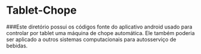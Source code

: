 # Tablet-Chope

###Este diretório possui os códigos fonte do aplicativo android usado para controlar por tablet uma máquina de chope automática. Ele também poderia ser aplicado a outros sistemas computacionais para autosserviço de bebidas.

